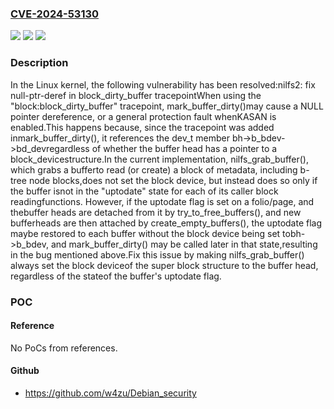 ### [CVE-2024-53130](https://cve.mitre.org/cgi-bin/cvename.cgi?name=CVE-2024-53130)
![](https://img.shields.io/static/v1?label=Product&message=Linux&color=blue)
![](https://img.shields.io/static/v1?label=Version&message=5305cb830834%3C%207af3309c7a2e%20&color=brighgreen)
![](https://img.shields.io/static/v1?label=Vulnerability&message=n%2Fa&color=brighgreen)

### Description

In the Linux kernel, the following vulnerability has been resolved:nilfs2: fix null-ptr-deref in block_dirty_buffer tracepointWhen using the "block:block_dirty_buffer" tracepoint, mark_buffer_dirty()may cause a NULL pointer dereference, or a general protection fault whenKASAN is enabled.This happens because, since the tracepoint was added inmark_buffer_dirty(), it references the dev_t member bh->b_bdev->bd_devregardless of whether the buffer head has a pointer to a block_devicestructure.In the current implementation, nilfs_grab_buffer(), which grabs a bufferto read (or create) a block of metadata, including b-tree node blocks,does not set the block device, but instead does so only if the buffer isnot in the "uptodate" state for each of its caller block readingfunctions.  However, if the uptodate flag is set on a folio/page, and thebuffer heads are detached from it by try_to_free_buffers(), and new bufferheads are then attached by create_empty_buffers(), the uptodate flag maybe restored to each buffer without the block device being set tobh->b_bdev, and mark_buffer_dirty() may be called later in that state,resulting in the bug mentioned above.Fix this issue by making nilfs_grab_buffer() always set the block deviceof the super block structure to the buffer head, regardless of the stateof the buffer's uptodate flag.

### POC

#### Reference
No PoCs from references.

#### Github
- https://github.com/w4zu/Debian_security

